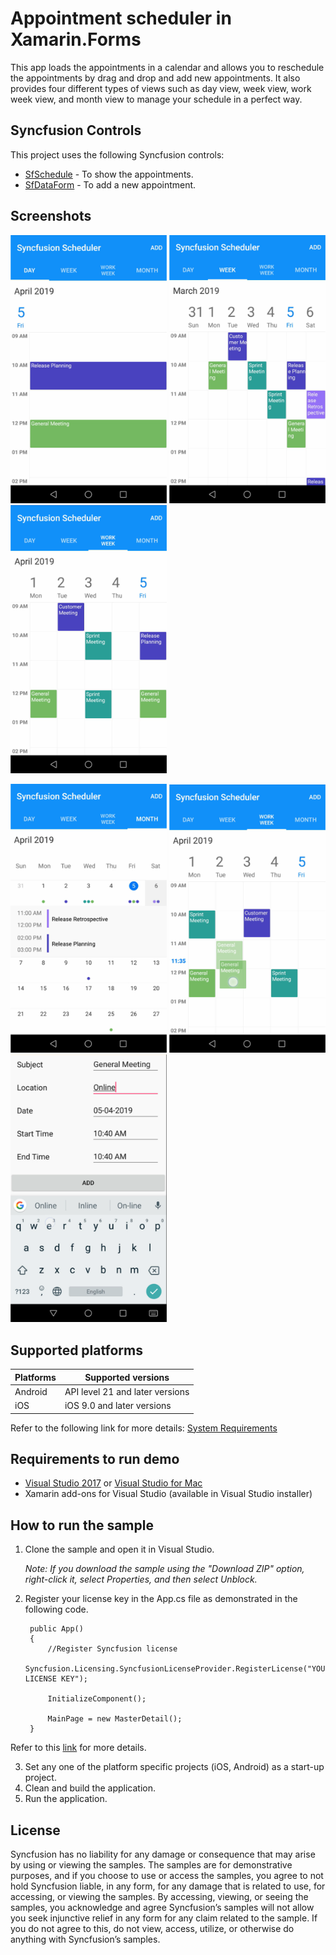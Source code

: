 # Appointment scheduler in Xamarin.Forms
This app loads the appointments in a calendar and allows you to reschedule the appointments by drag and drop and add new appointments. It also provides four different types of views such as day view, week view, work week view, and month view to manage your schedule in a perfect way.

## Syncfusion Controls

This project uses the following Syncfusion controls:

* [SfSchedule](https://www.syncfusion.com/xamarin-ui-controls/scheduler) - To show the appointments.
* [SfDataForm](https://www.syncfusion.com/xamarin-ui-controls/dataform) - To add a new appointment.

## Screenshots
<img src="Images/xamarin-forms-scheduler-day-view.png"  Width="250"/> <img src="Images/xamarin-forms-scheduler-week-view.png" Width="250" /> <img src="Images/xamarin-forms-scheduler-work-week-view.png" Width="250" />

<img src="Images/xamarin-forms-scheduler-month-view.png" Width="250" /> <img src="Images/xamarin-forms-scheduler-reschedule-appointments.png" Width="250" /> <img src="Images/xamarin-forms-scheduler-add-appointment.png" Width="250" />

## Supported platforms

| Platforms | Supported versions |
| --------- | ------------------ |
| Android   | API level 21 and later versions |
| iOS | iOS 9.0 and later versions |

Refer to the following link for more details: 
[System Requirements](https://help.syncfusion.com/xamarin/installation-and-upgrade/system-requirements)

## Requirements to run demo

* [Visual Studio 2017](https://visualstudio.microsoft.com/downloads/) or [Visual Studio for Mac](https://visualstudio.microsoft.com/vs/mac/)
* Xamarin add-ons for Visual Studio (available in Visual Studio installer)

## How to run the sample

1. Clone the sample and open it in Visual Studio.

   *Note: If you download the sample using the "Download ZIP" option, right-click it, select Properties, and then select Unblock.*

2. Register your license key in the App.cs file as demonstrated in the following code.

        public App()
        {
            //Register Syncfusion license
            Syncfusion.Licensing.SyncfusionLicenseProvider.RegisterLicense("YOUR LICENSE KEY");

            InitializeComponent();

            MainPage = new MasterDetail();
        }

Refer to this [link](https://help.syncfusion.com/common/essential-studio/licensing/license-key#xamarinforms) for more details.

3. Set any one of the platform specific projects (iOS, Android) as a start-up project.
4. Clean and build the application.
5. Run the application.

## License

Syncfusion has no liability for any damage or consequence that may arise by using or viewing the samples. The samples are for demonstrative purposes, and if you choose to use or access the samples, you agree to not hold Syncfusion liable, in any form, for any damage that is related to use, for accessing, or viewing the samples. By accessing, viewing, or seeing the samples, you acknowledge and agree Syncfusion’s samples will not allow you seek injunctive relief in any form for any claim related to the sample. If you do not agree to this, do not view, access, utilize, or otherwise do anything with Syncfusion’s samples.
